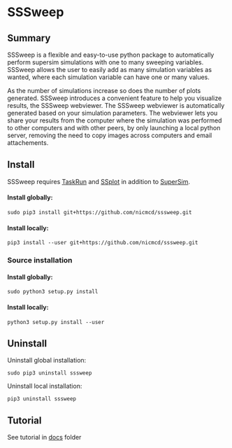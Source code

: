 # SSSweep

## Summary
SSSweep is a flexible and easy-to-use python package to automatically perform supersim simulations with one to many sweeping variables. SSSweep allows the user to easily add as many simulation variables as wanted, where each simulation variable can have one or many values.

As the number of simulations increase so does the number of plots generated. SSSweep introduces a convenient feature to help you visualize results, the SSSweep webviewer. The SSSweep webviewer is automatically generated based on your simulation parameters. The webviewer lets you share your results from the computer where the simulation was performed to other computers and with other peers, by only launching a local python server, removing the need to copy images across computers and email attachements.

## Install
SSSweep requires [TaskRun](https://github.com/nicmcd/taskrun) and [SSplot](https://github.com/nicmcd/ssplot) in addition to [SuperSim](https://github.com/HewlettPackard/supersim).

#### Install globally:
```
sudo pip3 install git+https://github.com/nicmcd/sssweep.git
```
#### Install locally:
```
pip3 install --user git+https://github.com/nicmcd/sssweep.git
```
### Source installation

#### Install globally:
```
sudo python3 setup.py install
```
#### Install locally:
```
python3 setup.py install --user
```

## Uninstall

Uninstall global installation:
```
sudo pip3 uninstall sssweep
```
Uninstall local installation:
```
pip3 uninstall sssweep
```
## Tutorial

See tutorial in [docs](docs/README.md) folder

